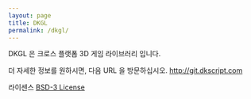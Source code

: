 ```yaml
---
layout: page
title: DKGL
permalink: /dkgl/
---
```


DKGL 은 크로스 플랫폼 3D 게임 라이브러리 입니다.

더 자세한 정보를 원하시면, 다음 URL 을 방문하십시오.
http://git.dkscript.com

라이센스
[BSD-3 License](http://opensource.org/licenses/BSD-3-Clause)
